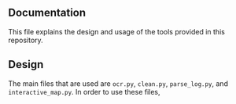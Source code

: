 ## Documentation
This file explains the design and usage of the tools provided in this repository.

## Design
The main files that are used are `ocr.py`, `clean.py`, `parse_log.py`, and `interactive_map.py`.
In order to use these files, 